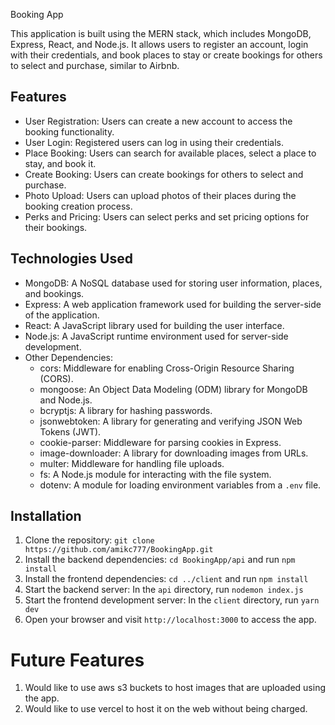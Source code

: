 Booking App

This application is built using the MERN stack, which includes MongoDB, Express, React, and Node.js. It allows users to register an account, login with their credentials, and book places to stay or create bookings for others to select and purchase, similar to Airbnb.

## Features

- User Registration: Users can create a new account to access the booking functionality.
- User Login: Registered users can log in using their credentials.
- Place Booking: Users can search for available places, select a place to stay, and book it.
- Create Booking: Users can create bookings for others to select and purchase.
- Photo Upload: Users can upload photos of their places during the booking creation process.
- Perks and Pricing: Users can select perks and set pricing options for their bookings.

## Technologies Used

- MongoDB: A NoSQL database used for storing user information, places, and bookings.
- Express: A web application framework used for building the server-side of the application.
- React: A JavaScript library used for building the user interface.
- Node.js: A JavaScript runtime environment used for server-side development.
- Other Dependencies:
  - cors: Middleware for enabling Cross-Origin Resource Sharing (CORS).
  - mongoose: An Object Data Modeling (ODM) library for MongoDB and Node.js.
  - bcryptjs: A library for hashing passwords.
  - jsonwebtoken: A library for generating and verifying JSON Web Tokens (JWT).
  - cookie-parser: Middleware for parsing cookies in Express.
  - image-downloader: A library for downloading images from URLs.
  - multer: Middleware for handling file uploads.
  - fs: A Node.js module for interacting with the file system.
  - dotenv: A module for loading environment variables from a `.env` file.


## Installation

1. Clone the repository: `git clone https://github.com/amikc777/BookingApp.git`
2. Install the backend dependencies: `cd BookingApp/api` and run `npm install`
3. Install the frontend dependencies: `cd ../client` and run `npm install`
4. Start the backend server: In the `api` directory, run `nodemon index.js`
5. Start the frontend development server: In the `client` directory, run `yarn dev`
6. Open your browser and visit `http://localhost:3000` to access the app.

# Future Features

1. Would like to use aws s3 buckets to host images that are uploaded using the app. 
2. Would like to use vercel to host it on the web without being charged.
